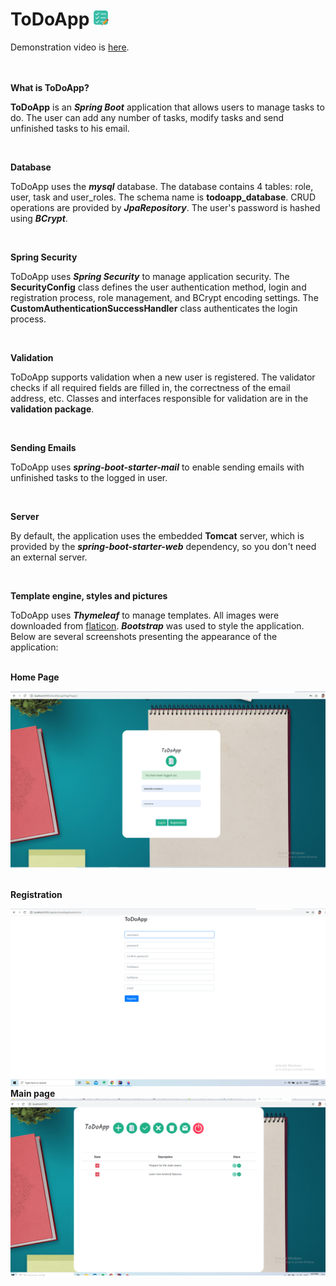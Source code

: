 # ToDoApp ![](src/main/resources/static/img/task-pro-sm.png)
Demonstration video is [here](https://www.youtube.com/watch?v=okPTZxcEFrA).
<br>
<br>
<br>

<b>What is ToDoApp?</b>

<b>ToDoApp</b> is an <b><i>Spring Boot</i></b> application that allows users to manage tasks to do. The user can add any number of tasks, modify tasks and send unfinished tasks to his email.

<br>


<b>Database</b>

ToDoApp uses the <b><i>mysql</b></i> database. The database contains 4 tables: role, user, task and user_roles. The schema name is <b>todoapp_database</b>. CRUD operations are provided by <b><i>JpaRepository</b></i>. The user's password is hashed using <b><i>BCrypt</b></i>.

<br>

<b>Spring Security</b>

ToDoApp uses <b><i>Spring Security</i></b> to manage application security. The <b>SecurityConfig</b> class defines the user authentication method, login and registration process, role management, and BCrypt encoding settings. The <b>CustomAuthenticationSuccessHandler</b> class authenticates the login process.

<br>

<b>Validation</b>

ToDoApp supports validation when a new user is registered. The validator checks if all required fields are filled in, the correctness of the email address, etc. Classes and interfaces responsible for validation are in the <b>validation package</b>.

<br>

<b>Sending Emails</b>

ToDoApp uses <b><i>spring-boot-starter-mail</b></i> to enable sending emails with unfinished tasks to the logged in user.

<br>

<b>Server</b>

By default, the application uses the embedded <b>Tomcat</b> server, which is provided by the <b><i>spring-boot-starter-web</b></i> dependency, so you don't need an external server.

<br>

<b>Template engine, styles and pictures</b>

ToDoApp uses <b><i>Thymeleaf</b></i> to manage templates. All images were downloaded from <a href="https://www.flaticon.com/home">flaticon</a>. <b><i>Bootstrap</b></i> was used to style the application. Below are several screenshots presenting the appearance of the application:

<br>
<b>Home Page</b>
<br>

![](screenshots/firstScreen.png)

<br>
<b>Registration</b>

![](screenshots/second.png)
<br>
<b>Main page</b>
![](screenshots/third.png)